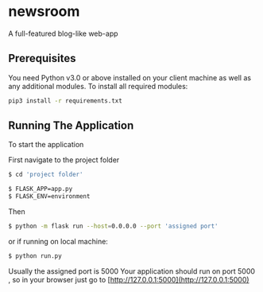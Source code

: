 # newsroom
A full-featured blog-like web-app

## Prerequisites
You need Python v3.0 or above installed on your client machine as well as any additional modules.
To install all required modules:
```bash
pip3 install -r requirements.txt
```

## Running The Application
To start the application

First navigate to the project folder
```bash
$ cd 'project folder'
```

```bash
$ FLASK_APP=app.py
$ FLASK_ENV=environment  
```

Then

```bash
$ python -m flask run --host=0.0.0.0 --port 'assigned port'
```

or if running on local machine:

```bash
$ python run.py
```

Usually the assigned port is 5000
Your application should run on port 5000 , so in your browser just go to [http://127.0.0.1:5000](http://127.0.0.1:5000)